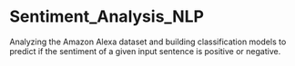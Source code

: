 # Sentiment_Analysis_NLP
Analyzing the Amazon Alexa dataset and building classification models to predict if the sentiment of a given input sentence is positive or negative.
